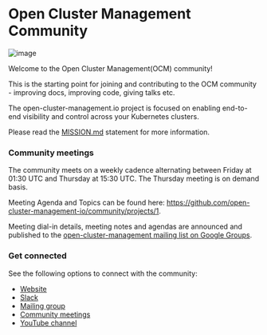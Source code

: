 # Open Cluster Management Community

![image](assets/ocm-logo.png)

Welcome to the Open Cluster Management(OCM) community!

This is the starting point for joining and contributing to the OCM community - improving docs, improving code, giving talks etc.

The open-cluster-management.io project is focused on enabling end-to-end visibility and control across your Kubernetes clusters.

Please read the [MISSION.md](MISSION.md) statement for more information.

### Community meetings

The community meets on a weekly cadence alternating between Friday at 01:30 UTC and Thursday at 15:30 UTC. The Thursday meeting is on demand basis.

Meeting Agenda and Topics can be found here: https://github.com/open-cluster-management-io/community/projects/1.
  
  Meeting dial-in details, meeting notes and agendas are announced and published to the [open-cluster-management mailing list on Google Groups](https://groups.google.com/g/open-cluster-management).

### Get connected

See the following options to connect with the community:

 - [Website](https://open-cluster-management.io)
 - [Slack](https://kubernetes.slack.com/archives/C01GE7YSUUF)
 - [Mailing group](https://groups.google.com/g/open-cluster-management)
 - [Community meetings](https://github.com/open-cluster-management-io/community/projects/1)
 - [YouTube channel](https://www.youtube.com/channel/UC7xxOh2jBM5Jfwt3fsBzOZw)
